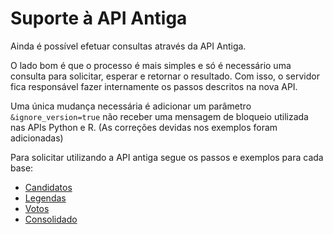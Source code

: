 # Suporte à API Antiga

Ainda é possível efetuar consultas através da API Antiga. 

O lado bom é que o processo é mais simples e só é necessário uma consulta para solicitar, esperar e retornar o resultado. 
Com isso, o servidor fica responsável fazer internamente os passos descritos na nova API.

Uma única mudança necessária é adicionar um parâmetro `&ignore_version=true` não receber uma mensagem de bloqueio utilizada nas APIs Python e R. (As correções devidas nos exemplos foram adicionadas)

Para solicitar utilizando a API antiga segue os passos e exemplos para cada base:
  - [Candidatos](Candidatos.md)
  - [Legendas](Legendas.md)
  - [Votos](EleicoesPorCargo.md)
  - [Consolidado](EleicoesPorCargo_BETA.md)
